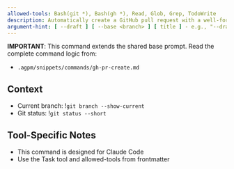 ```yaml
---
allowed-tools: Bash(git *), Bash(gh *), Read, Glob, Grep, TodoWrite
description: Automatically create a GitHub pull request with a well-formatted title and description
argument-hint: [ --draft ] [ --base <branch> ] [ title ] - e.g., "--draft" or "--base develop" or custom title
---
```


**IMPORTANT**: This command extends the shared base prompt. Read the complete command logic from:
- `.agpm/snippets/commands/gh-pr-create.md`

## Context

- Current branch: !`git branch --show-current`
- Git status: !`git status --short`

## Tool-Specific Notes

- This command is designed for Claude Code
- Use the Task tool and allowed-tools from frontmatter
